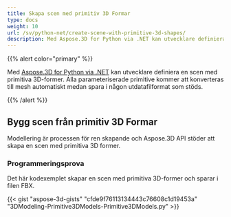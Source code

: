 ```yaml
---
title: Skapa scen med primitiv 3D Formar
type: docs
weight: 10
url: /sv/python-net/create-scene-with-primitive-3d-shapes/
description: Med Aspose.3D for Python via .NET kan utvecklare definiera en scen med primitiva 3D-former. Alla parameteriserade primitive kommer att konverteras till mesh automatiskt medan spara i någon utdatafilformat som stöds.
---
```

{{% alert color="primary" %}}

Med [Aspose.3D for Python via .NET](https://products.aspose.com/3d/python-net/) kan utvecklare definiera en scen med primitiva 3D-former. Alla parameteriserade primitive kommer att konverteras till mesh automatiskt medan spara i någon utdatafilformat som stöds.

{{% /alert %}}
##  **Bygg scen från primitiv 3D Formar**
Modellering är processen för ren skapande och Aspose.3D API stöder att skapa en scen med primitiva 3D former.
###  **Programmeringsprova**
Det här kodexemplet skapar en scen med primitiva 3D-former och sparar i filen FBX.

{{< gist "aspose-3d-gists" "cfde9f76113134443c76608c1d19453a" "3DModeling-Primitive3DModels-Primitive3DModels.py" >}}
